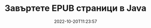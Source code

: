 ---
############################# Static ############################
layout: "auto-gen-merger"
date: 2022-10-20T11:23:57
draft: false
otherformats: pdf xps tex

############################# Head ############################
head_title: "Завъртане на EPUB страници в Java – Завъртане на 90, 180, 270 ъгъл"
head_description: "Завъртете определени или всички страници на документ от файл EPUB под ъгъл на завъртане 90, 180, 270 с помощта на API за сливане на документи."

############################# Header ############################
title: "Завъртете EPUB страници в Java"
description: "Завъртете EPUB страници с няколко реда код на Java."
bg_image: "https://cms.admin.containerize.com/templates/aspose/App_Themes/V3/images/bg/header1.png"
bg_overlay: false
button:
    enable: true
    icon: "fas fa-arrow-down"
    label: "Изтеглете безплатна пробна версия"
    link: "https://downloads.groupdocs.com/merger/java"

############################# SubMenu ############################
submenu:
    enable: true

    left:
        img_alt: "GroupDocs.Merger for Java"
        image: "https://cms.admin.containerize.com/templates/groupdocs/images/product-logos/90x90-noborder/groupdocs-merger-java.png"
        product: "GroupDocs.Merger"
        platform: "Java"

    middle:
        button:

            # button loop
            - link: "https://apireference.groupdocs.com/merger/java"
              text: "Справка за API"

            # button loop
            - link: "https://github.com/groupdocs-merger"
              text: "Примери за кодове"

            # button loop
            - link: "https://products.groupdocs.app/merger/family"
              text: "Демонстрации на живо"

            # button loop
            - link: "https://purchase.groupdocs.com/pricing/merger/java"
              text: "Ценообразуване"

    right:
        link_download: "https://downloads.groupdocs.com/merger"
        link_learn: "https://docs.groupdocs.com/merger/java"
        link_buy: "https://purchase.groupdocs.com"

############################# About ############################
about:
    enable: true
    title: "Относно API на GroupDocs.Merger for Java"
    content: |
        [GroupDocs.Merger for Java](/bg/merger/java/) предлага просто решение за безопасно обединяване и разделяне между широк набор от формати на документи, включително PDF, Microsoft Office (Word, Excel, PowerPoint , OneNote), OpenDocument, HTML, изображения и много други в приложенията на Java. Като добавите само няколко реда от кода, изпълнете няколко операции с документи, като преместване, премахване, завъртане, размяна, извличане или промяна на ориентацията на страниците в документите. API за обединяване на документи също поддържа визуализация на страниците на документи като изображение за анализиране на структурата на документа, форматирането и съдържанието на страницата.
        
        GroupDocs.Merger API е правилният избор за корпоративни решения, които се нуждаят от функции за ротация на страницата на файла. Тези API се поддържат добре от всички основни операционни системи и платформи, включително J2SE 7.0 (1.7), J2SE 8.0 (1.8), Java 10.

############################# Steps ############################
steps:
    enable: true
    title_left: "Завъртете EPUB файлови страници в Java"
    content_left: |
        [GroupDocs.Merger for Java](/bg/merger/java/) улеснява разработчиците на Java да завъртят някои конкретни или всички страници в EPUB файл на 90 , 180 или 270 ъгъл на завъртане чрез изпълнение на няколко лесни стъпки.
        
        * Инициализирайте **RotateOptions** с желания ъгъл на завъртане и номера на страници.
        * Създайте нов екземпляр на **Merger** и подайте пътя на изходния документ като параметър на конструктора.
        * Извикайте **rotatePages** и подайте обект **RotateOptions**.
        * Извикайте **save** и посочете пътя на файла, за да запишете получения документ.

    title_right: "Системни изисквания"
    content_right: |
        API на GroupDocs.Merger for Java се поддържат на всички основни платформи и операционни системи. Преди да изпълните кода по-долу, моля, уверете се, че имате следните предпоставки, инсталирани на вашата система.

        * Операционни системи: Microsoft Windows, Linux, MacOS
        * Среди за разработка: NetBeans, IntelliJ IDEA, Eclipse
        * Рамки: J2SE 7.0 (1.7), J2SE 8.0 (1.8), Java 10
        * Изтеглете най-новата версия на GroupDocs.Merger for Java от [Maven](https://repository.groupdocs.com/webapp/#/artifacts/browse/tree/General/repo/com/groupdocs/groupdocs-merger)
         
    code: |
     {{% merger/additional-styles %}}
     {{< merger/code-merger title="Как да завъртате EPUB файлови страници с помощта на Java примерен код">}}

        ```java    
        // Завъртете EPUB файлови страници с помощта на GroupDocs.Merger API
        // Инициализирайте класа RotateOptions, за да посочите ъгъл на завъртане и номера на страници за завъртане
        RotateOptions rotateOptions = new RotateOptions(RotateMode.Rotate180, new int[] { 2, 3 });

        // Инстанциране на сливане с вход EPUB документ
        Merger merger = new Merger("input.epub");

        // Извикайте метода rotatePages и му предайте обекта RotateOptions
        merger.rotatePages(rotateOptions);
    
        // Извикайте метода за запазване и подайте желания път до файла, за да запишете изходния документ
        merger.save("output.epub");
        ```
     {{< /merger/code-merger >}}

############################# Demos ############################
demos:
    enable: true
    title: "Демонстрации на живо - Завъртете EPUB файлови страници онлайн"
    content: |
       Завъртете EPUB файлови страници точно сега, като посетите уебсайта [GroupDocs.Merger Live Demos](https://products.groupdocs.app/splitter/rotate-pages/epub).
       Демото на живо има следните предимства.
        
############################# About Formats ############################
about_formats:
    enable: true

############################# More Formats ############################
more_formats:
    enable: true
    title: "Завъртете страници на други формати на документи"
    content: |
        Java документи API за сливане и разделяне за файлови формати и изображения. Завъртете някои от популярните файлови формати, както е посочено по-долу.

############################# Back to top ###############################
back_to_top:
    enable: true
---
